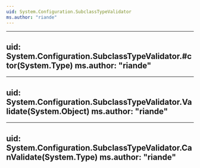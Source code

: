 ```yaml
---
uid: System.Configuration.SubclassTypeValidator
ms.author: "riande"
---
```


---
uid: System.Configuration.SubclassTypeValidator.#ctor(System.Type)
ms.author: "riande"
---

---
uid: System.Configuration.SubclassTypeValidator.Validate(System.Object)
ms.author: "riande"
---

---
uid: System.Configuration.SubclassTypeValidator.CanValidate(System.Type)
ms.author: "riande"
---
